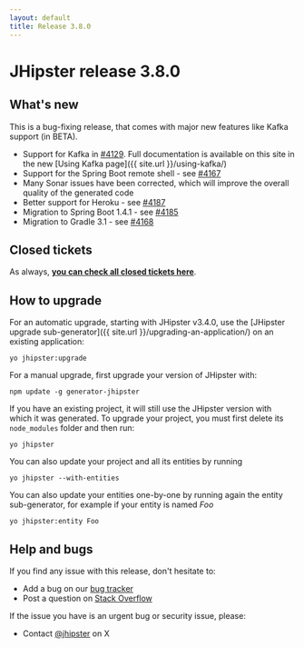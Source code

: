 ```yaml
---
layout: default
title: Release 3.8.0
---
```


JHipster release 3.8.0
==================

What's new
----------

This is a bug-fixing release, that comes with major new features like Kafka support (in BETA).

- Support for Kafka in [#4129](https://github.com/jhipster/generator-jhipster/issues/4129). Full documentation is available on this site in the new [Using Kafka page]({{ site.url }}/using-kafka/)
- Support for the Spring Boot remote shell - see [#4167](https://github.com/jhipster/generator-jhipster/issues/4167)
- Many Sonar issues have been corrected, which will improve the overall quality of the generated code
- Better support for Heroku - see [#4187](https://github.com/jhipster/generator-jhipster/pull/4187)
- Migration to Spring Boot 1.4.1 - see [#4185](https://github.com/jhipster/generator-jhipster/pull/4185)
- Migration to Gradle 3.1 - see [#4168](https://github.com/jhipster/generator-jhipster/pull/4168)

Closed tickets
------------
As always, __[you can check all closed tickets here](https://github.com/jhipster/generator-jhipster/issues?q=milestone%3A3.8.0+is%3Aclosed)__.

How to upgrade
------------

For an automatic upgrade, starting with JHipster v3.4.0, use the [JHipster upgrade sub-generator]({{ site.url }}/upgrading-an-application/) on an existing application:

```
yo jhipster:upgrade
```

For a manual upgrade, first upgrade your version of JHipster with:

```
npm update -g generator-jhipster
```

If you have an existing project, it will still use the JHipster version with which it was generated.
To upgrade your project, you must first delete its `node_modules` folder and then run:

```
yo jhipster
```

You can also update your project and all its entities by running

```
yo jhipster --with-entities
```

You can also update your entities one-by-one by running again the entity sub-generator, for example if your entity is named _Foo_

```
yo jhipster:entity Foo
```

Help and bugs
--------------

If you find any issue with this release, don't hesitate to:

- Add a bug on our [bug tracker](https://github.com/jhipster/generator-jhipster/issues?state=open)
- Post a question on [Stack Overflow](http://stackoverflow.com/tags/jhipster/info)

If the issue you have is an urgent bug or security issue, please:

- Contact [@jhipster](https://twitter.com/jhipster) on X
